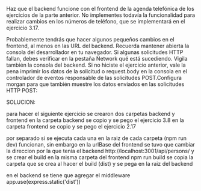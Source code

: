 
Haz que el backend funcione con el frontend de la agenda telefónica de los ejercicios de la parte anterior. No implementes todavía la funcionalidad para realizar cambios en los números de teléfono, que se implementará en el ejercicio 3.17.

Probablemente tendrás que hacer algunos pequeños cambios en el frontend, al menos en las URL del backend. Recuerda mantener abierta la consola del desarrollador en tu navegador. Si algunas solicitudes HTTP fallan, debes verificar en la pestaña Network qué está sucediendo. Vigila también la consola del backend. Si no hiciste el ejercicio anterior, vale la pena imprimir los datos de la solicitud o request.body en la consola en el controlador de eventos responsable de las solicitudes POST.Configura morgan para que también muestre los datos enviados en las solicitudes HTTP POST:

SOLUCION: 

para hacer el siguiente ejercicio se crearon dos carpetas backend y frontend
en la carpeta backend se copio y se pego el ejercicio 3.8 
en la carpeta frontend se copio y se pego el ejercicio 2.17

por separado si se ejecuta cada una en la raiz de cada carpeta (npm run dev)
funcionan, sin embargo en la urlBase del frontend se tuvo que cambiar la direccion 
por la que tenia el backend 
    http://localhost:3001/api/persons/
y se crear el build  en la misma carpeta del frontend
    npm run build
se copia la carpeta que se crea al hacer el build (dist) y se pega en la raiz del backend

en el backend se tiene que agregar el middleware 
    app.use(express.static('dist'))
